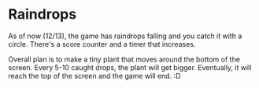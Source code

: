Raindrops
=========


As of now (12/13), the game has raindrops falling and you catch it with a circle. There's a score counter and a timer that increases.


Overall plan is to make a tiny plant that moves around the bottom of the screen. Every 5-10 caught drops, the plant will get bigger. Eventually, it will reach the top of the screen and the game will end. :D
